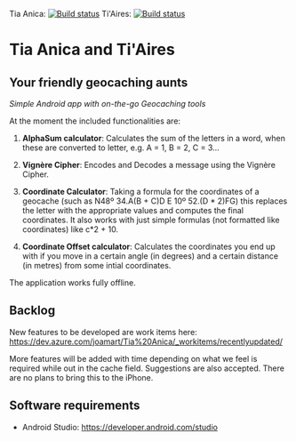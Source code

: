 Tia Anica: [![Build status](https://dev.azure.com/joamart/Tia%20Anica/_apis/build/status/Tia%20Anica-Android-CI)](https://dev.azure.com/joamart/Tia%20Anica/_build/latest?definitionId=5)
Ti'Aires: [![Build status](https://dev.azure.com/joamart/Tia%20Anica/_apis/build/status/TiAires%20CICD%20pipeline%20for%20Android)](https://dev.azure.com/joamart/Tia%20Anica/_build/latest?definitionId=6)

# Tia Anica and Ti'Aires
## Your friendly geocaching aunts
*Simple Android app with on-the-go Geocaching tools*

At the moment the included functionalities are:

1. **AlphaSum calculator**: Calculates the sum of the letters in a word, when these are converted to letter, e.g. A = 1, B = 2, C = 3...

2. **Vignère Cipher**: Encodes and Decodes a message using the Vignère Cipher.

3. **Coordinate Calculator**: Taking a formula for the coordinates of a geocache (such as N48º 34.A(B + C)D E 10º 52.(D * 2)FG) this replaces the letter with the appropriate values and computes the final coordinates. It also works with just simple formulas (not formatted like coordinates) like c*2 + 10.

4. **Coordinate Offset calculator**: Calculates the coordinates you end up with if you move in a certain angle (in degrees) and a certain distance (in metres) from some intial coordinates.

The application works fully offline.

## Backlog

New features to be developed are work items here: https://dev.azure.com/joamart/Tia%20Anica/_workitems/recentlyupdated/

More features will be added with time depending on what we feel is required while out in the cache field. Suggestions are also accepted. There are no plans to bring this to the iPhone.

## Software requirements

- Android Studio: https://developer.android.com/studio

